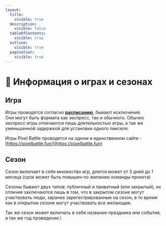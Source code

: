 ```yaml
---
layout:
  title:
    visible: true
  description:
    visible: false
  tableOfContents:
    visible: true
  outline:
    visible: true
  pagination:
    visible: true
---
```


# 📌 Информация о играх и сезонах

## Игра <a href="#game" id="game"></a>

Игры проводятся согласно [**расписанию**](../schedule/), бывают исключения. \
Они могут быть формата как экспресс, так и обычного. Обычно экспресс игры отличаются лишь длительностью игры, а так же уменьшенной задержкой для установки одного пикселя.

Игры Pixel Battle проводятся на одном и единственном сайте - [https://pixelbattle.fun/](https://pixelbattle.fun)

## Сезон <a href="#season" id="season"></a>

Сезон включает в себя множество игр, длится может от 3 дней до 1 месяца (срок может быть повышен по желанию команды проекта)

Сезоны бывают двух типов: публичный и приватный (или закрытый), их отличия заключаются лишь в том, что в закрытом сезоне могут участвовать люди, заранее зарегестрированные на сезон, в то время как в открытом сезоне могут участвовать все желающие.

Так же сезон может включать в себя название праздника или события, а так же год проведения.\
